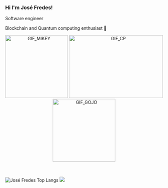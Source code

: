 ### Hi I'm José Fredes!
Software engineer 

Blockchain and Quantum computing enthusiast 🚀
 

<div align="center">
  <img alt="GIF_MIKEY" src="https://media3.giphy.com/media/jdFm2bcWlj4EUVCpc0/giphy.gif?cid=ecf05e47j569uca3a5zlgt7mydb3jvr50umwe2o9w9kwo3qn&rid=giphy.gif&ct=g" width="200" height="200" />
  <img alt="GIF_CP" src="https://compote.slate.com/images/4c33a890-6410-4ac8-b7a6-f0937c64e9a2.gif?crop=1200%2C800%2Cx0%2Cy0" width="300" height="200" />
  <img alt="GIF_GOJO" src="https://i.pinimg.com/originals/40/14/02/4014020e00ed21c874cc6eb6949927bd.gif" width="200" height="200" />
</div>
<br>
<br>

![José Fredes Top Langs](https://github-readme-stats.vercel.app/api/top-langs/?username=JoseFredes&theme=gotham&&layout=compact&custom_title=Github%20Repo's%20Top%20Languages&langs_count=10&hide=jupyter%20notebook)
![](https://github-readme-stats.vercel.app/api?username=JoseFredes&theme=dark&hide_border=false&include_all_commits=true&count_private=true)<br/>







